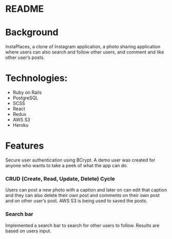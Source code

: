 # README

# Background
InstaPlaces, a clone of Instagram application, a photo sharing application where users can also search and follow other users, and comment and like other user’s posts. 

# Technologies:

* Ruby on Rails
* PostgreSQL
* SCSS
* React
* Redux
* AWS S3
* Heroku

# Features
Secure user authentication using BCrypt. A demo user was created for anyone who wants to take a peek of what the app can do.

### CRUD (Create, Read, Update, Delete) Cycle
Users can post a new photo with a caption and later on can edit that caption and they can also delete their own post and comments on their own post and on other user’s post. AWS S3 is being used to saved the posts.

### Search bar
Implemented a search bar to search for other users to follow. Results are based on users input.

